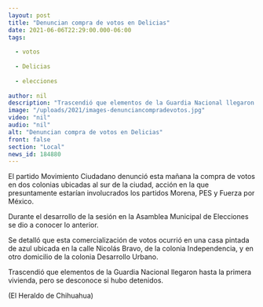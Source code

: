 ```yaml
---
layout: post
title: "Denuncian compra de votos en Delicias"
date: 2021-06-06T22:29:00.000-06:00
tags:
  
  - votos
  
  - Delicias
  
  - elecciones
  
author: nil
description: "Trascendió que elementos de la Guardia Nacional llegaron hasta una vivienda"
image: "/uploads/2021/images-denunciancompradevotos.jpg"
video: "nil"
audio: "nil"
alt: "Denuncian compra de votos en Delicias"
front: false
section: "Local"
news_id: 184880
---
```


El partido Movimiento Ciudadano denunció esta mañana la compra de votos en dos colonias ubicadas al sur de la ciudad, acción en la que presuntamente estarían involucrados los partidos Morena, PES y Fuerza por México.

Durante el desarrollo de la sesión en la Asamblea Municipal de Elecciones se dio a conocer lo anterior.

Se detalló que esta comercialización de votos ocurrió en una casa pintada de azul ubicada en la calle Nicolás Bravo, de la colonia Independencia, y en otro domicilio de la colonia Desarrollo Urbano.

Trascendió que elementos de la Guardia Nacional llegaron hasta la primera vivienda, pero se desconoce si hubo detenidos.

(El Heraldo de Chihuahua)